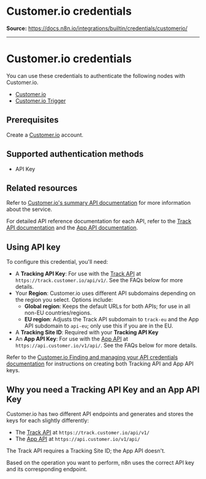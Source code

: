 # Customer.io credentials

**Source:** https://docs.n8n.io/integrations/builtin/credentials/customerio/

---

# Customer.io credentials

You can use these credentials to authenticate the following nodes with Customer.io.

- [Customer.io](../../app-nodes/n8n-nodes-base.customerio/)
- [Customer.io Trigger](../../trigger-nodes/n8n-nodes-base.customeriotrigger/)

## Prerequisites

Create a [Customer.io](https://customer.io/) account.

## Supported authentication methods

- API Key

## Related resources

Refer to [Customer.io's summary API documentation](https://customer.io/docs/api/?api=journeys) for more information about the service.

For detailed API reference documentation for each API, refer to the [Track API documentation](https://customer.io/docs/api/track/) and the [App API documentation](https://customer.io/docs/api/app/).

## Using API key

To configure this credential, you'll need:

- A **Tracking API Key**: For use with the [Track API](https://customer.io/docs/api/track/) at `https://track.customer.io/api/v1/`. See the FAQs below for more details.
- Your **Region**: Customer.io uses different API subdomains depending on the region you select. Options include:
  - **Global region**: Keeps the default URLs for both APIs; for use in all non-EU countries/regions.
  - **EU region**: Adjusts the Track API subdomain to `track-eu` and the App API subdomain to `api-eu`; only use this if you are in the EU.
- A **Tracking Site ID**: Required with your **Tracking API Key**
- An **App API Key**: For use with the [App API](https://customer.io/docs/api/app/) at `https://api.customer.io/v1/api/`. See the FAQs below for more details.

Refer to the [Customer.io Finding and managing your API credentials documentation](https://customer.io/docs/accounts-and-workspaces/managing-credentials/) for instructions on creating both Tracking API and App API keys.

## Why you need a Tracking API Key and an App API Key

Customer.io has two different API endpoints and generates and stores the keys for each slightly differently:

- The [Track API](https://customer.io/docs/api/track/) at `https://track.customer.io/api/v1/`
- The [App API](https://customer.io/docs/api/app/) at `https://api.customer.io/v1/api/`

The Track API requires a Tracking Site ID; the App API doesn't.

Based on the operation you want to perform, n8n uses the correct API key and its corresponding endpoint.
